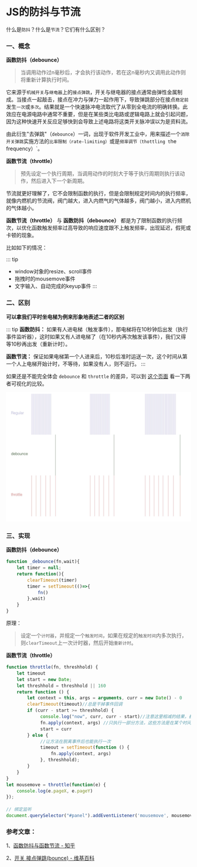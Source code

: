 # JS的防抖与节流

什么是`防抖`？什么是`节流`？它们有什么区别？

### 一、概念

**函数防抖（debounce）**

> 当调用动作过n毫秒后，才会执行该动作，若在这n毫秒内又调用此动作则将重新计算执行时间。

它来源于`机械开关`与`继电器`上的`接点弹跳`，开关与继电器的接点通常由弹性金属制成。当接点一起敲击，接点在冲力与弹力一起作用下，导致弹跳部分在接点`稳定前`发生`一次`或`多次`。结果就是一个快速脉冲电流取代了从零到全电流的明确转换。此效应在电源电路中通常不重要，但是在某些类比电路或逻辑电路上就会引起问题，因为这种快速开关反应足够快到会导致上述电路将这类开关脉冲误以为是资料流。

由此衍生"去弹跳"（`debounce`）一词，出现于软件开发工业中，用来描述一个`消除开关弹跳`实施方法的`比率限制（rate-limiting）`或是`频率调节（thottling t`he frequency）`。

**函数节流（throttle）**

> 预先设定一个执行周期，当调用动作的时刻大于等于执行周期则执行该动作，然后进入下一个新周期。

节流就更好理解了，它不会限制函数的执行，但是会限制规定时间内的执行频率，就像内燃机的节流阀，阀门越大，进入内燃气的气体越多，阀门越小，进入内燃机的气体越小。

**函数节流（throttle）** 与 **函数防抖（debounce）** 都是为了限制函数的执行频次，以优化函数触发频率过高导致的响应速度跟不上触发频率，出现延迟，假死或卡顿的现象。

比如如下的情况：

::: tip
* window对象的resize、scroll事件
* 拖拽时的mousemove事件
* 文字输入、自动完成的keyup事件
:::

### 二、区别

**可以拿我们平时坐电梯为例来形象地表述二者的区别**

::: tip
**函数防抖：** 如果有人进电梯（触发事件），那电梯将在10秒钟后出发（执行事件监听器），这时如果又有人进电梯了（在10秒内再次触发该事件），我们又得等10秒再出发（重新计时）。

**函数节流：** 保证如果电梯第一个人进来后，10秒后准时运送一次，这个时间从第一个人上电梯开始计时，不等待，如果没有人，则不运行。
:::

如果还是不能完全体会 `debounce` 和 `throttle` 的差异，可以到 [这个页面](http://demo.nimius.net/debounce_throttle/) 看一下两者可视化的比较。

<img src="../../.vuepress/public/节流与防抖.jpg"  />

### 三、实现

**函数防抖（debounce）**

```js
function _debounce(fn,wait){
    let timer = null;
    return function(){
        clearTimeout(timer)
        timer = setTimeout(()=>{
            fn()
        },wait)
    }
}
```

原理：

> 设定一个`计时器`，并规定一个`触发时间`，如果在规定的`触发时间`内多次执行，则`clearTimeout`上一次计时器，然后开始`重新计时`。

**函数节流（throttle）**

```js
function throttle(fn, threshhold) {
    let timeout
    let start = new Date;
    let threshhold = threshhold || 160
    return function () {
        let context = this, args = arguments, curr = new Date() - 0
        clearTimeout(timeout)//总是干掉事件回调
        if (curr - start >= threshhold) {
             console.log("now", curr, curr - start)//注意这里相减的结果，都差不多是160左右
             fn.apply(context, args) //只执行一部分方法，这些方法是在某个时间段内执行一次
             start = curr
        } else {
             //让方法在脱离事件后也能执行一次
             timeout = setTimeout(function () {
                 fn.apply(context, args)
             }, threshhold);
        }
    }
}
let mousemove = throttle(function(e) {
    console.log(e.pageX, e.pageY)
});

// 绑定监听
document.querySelector("#panel").addEventListener('mousemove', mousemove);
```

### 参考文章：

1、[函数防抖与函数节流 - 知乎](https://zhuanlan.zhihu.com/p/38313717)

2、[开关 接点弹跳(bounce) - 维基百科](https://zh.wikipedia.org/wiki/%E9%96%8B%E9%97%9C#%E6%8E%A5%E9%BB%9E%E5%BD%88%E8%B7%B3(bounce))

